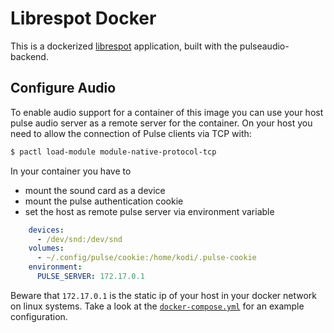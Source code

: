 # Librespot Docker

This is a dockerized [librespot](https://github.com/librespot-org/librespot) application, built with the pulseaudio-backend.

## Configure Audio

To enable audio support for a container of this image you can use your host pulse audio server as a remote server for the container.
On your host you need to allow the connection of Pulse clients via TCP with:
```bash
$ pactl load-module module-native-protocol-tcp
```
In your container you have to
* mount the sound card as a device
* mount the pulse authentication cookie
* set the host as remote pulse server via environment variable

```yml
    devices:
      - /dev/snd:/dev/snd
    volumes:
      - ~/.config/pulse/cookie:/home/kodi/.pulse-cookie
    environment:
      PULSE_SERVER: 172.17.0.1
```

Beware that `172.17.0.1` is the static ip of your host in your docker network on linux systems.
Take a look at the [`docker-compose.yml`](docker-compose.yml) for an example configuration.
